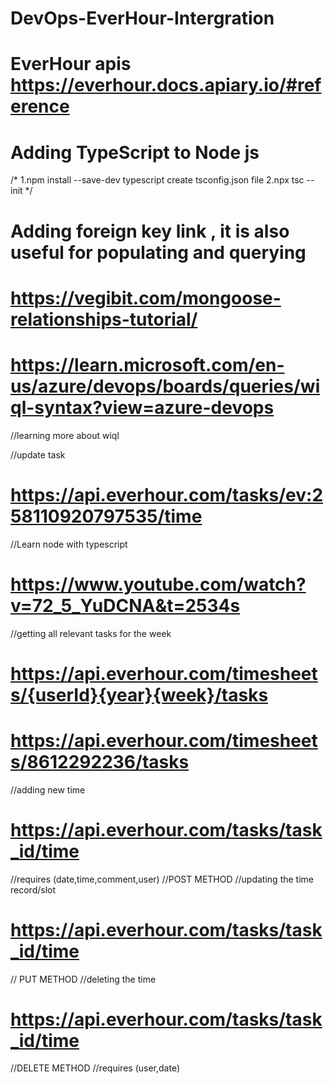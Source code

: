# DevOps-EverHour-Intergration

# EverHour apis https://everhour.docs.apiary.io/#reference

# Adding TypeScript to Node js
/*
1.npm install --save-dev typescript
create tsconfig.json file
2.npx tsc --init 
*/

# Adding foreign key link , it is also useful for populating and querying
# https://vegibit.com/mongoose-relationships-tutorial/
# https://learn.microsoft.com/en-us/azure/devops/boards/queries/wiql-syntax?view=azure-devops
//learning more about wiql

//update task
# https://api.everhour.com/tasks/ev:258110920797535/time
//Learn node with typescript
# https://www.youtube.com/watch?v=72_5_YuDCNA&t=2534s

//getting all relevant tasks for the week
# https://api.everhour.com/timesheets/{userId}{year}{week}/tasks
# https://api.everhour.com/timesheets/8612292236/tasks

//adding new time
# https://api.everhour.com/tasks/task_id/time
//requires (date,time,comment,user)
//POST METHOD
//updating the time record/slot
# https://api.everhour.com/tasks/task_id/time
// PUT METHOD
//deleting the time
# https://api.everhour.com/tasks/task_id/time
//DELETE METHOD
//requires (user,date)